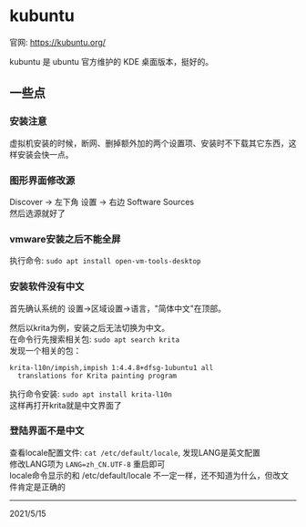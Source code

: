 # kubuntu

官网: https://kubuntu.org/  

kubuntu 是 ubuntu 官方维护的 KDE 桌面版本，挺好的。  

## 一些点

### 安装注意
虚拟机安装的时候，断网、删掉额外加的两个设置项、安装时不下载其它东西，这样安装会快一点。  

### 图形界面修改源
Discover -> 左下角 设置 -> 右边 Software Sources  
然后选源就好了  

### vmware安装之后不能全屏
执行命令: `sudo apt install open-vm-tools-desktop`  

### 安装软件没有中文  
首先确认系统的 设置->区域设置->语言，"简体中文"在顶部。  

然后以krita为例，安装之后无法切换为中文。  
在命令行先搜索相关包: `sudo apt search krita`  
发现一个相关的包：  
```
krita-l10n/impish,impish 1:4.4.8+dfsg-1ubuntu1 all
  translations for Krita painting program
```
执行命令安装: `sudo apt install krita-l10n`  
这样再打开krita就是中文界面了  

### 登陆界面不是中文
查看locale配置文件: `cat /etc/default/locale`, 发现LANG是英文配置  
修改LANG项为 `LANG=zh_CN.UTF-8` 重启即可  
locale命令显示的和 /etc/default/locale 不一定一样，还不知道为什么，但改文件肯定是正确的  


---
2021/5/15  
